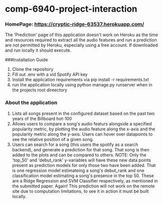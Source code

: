# comp-6940-project-interaction

### HomePage: https://cryptic-ridge-63537.herokuapp.com/
The 'Prediction' page of this application doesn't work on Heroku as the time and resources required to extract all the audio features and run a prediction are not permitted by Heroku, especially using a free account. If downloaded and run locally it should execute.

###Installation Guide
1. Clone the repository
2. Fill out .env with a vid Spotify API key
3. Install the application requirements via pip install -r requirements.txt
4. run the application locally using python manage.py runserver when in the projects root direectory


### About the application
1. Lists all songs present in the configured dataset based on the past two years of the Billboard hot-100
2. Allows users to compare a song's audio featurs alongside a specified popularity metric, by plotting the audio feature along the x-axis and the popularity metric along the y-axis. Users can hover over datapoints to see the relative position of a given song.
3. Users can search for a song (this users the spotify as a search backend), and generate a prediction for that song. That song is then added to the plots and can be compared to others. NOTE: Only the 'top_50' and 'debut_rank' y-variables will have these new data points present as prediction models for only those two have been added.
    That is one regression model estimateing a song's debut_rank and one classification model estimating a song's presence in the top 50. These are a Ridge Regression and SVM     Classifier respectively, as mentioned in the submitted paper.
    Again! This prediction will not work on the remote site due to computation limitations, to see it in action it must be built locally.
